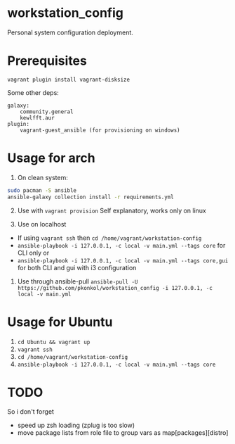 # workstation_config
Personal system configuration deployment.

# Prerequisites
`vagrant plugin install vagrant-disksize`

Some other deps:
```
galaxy:
    community.general
    kewlfft.aur
plugin:
    vagrant-guest_ansible (for provisioning on windows)
```

# Usage for arch

1. On clean system:
```sh
sudo pacman -S ansible
ansible-galaxy collection install -r requirements.yml
```

2. Use with `vagrant provision`
    Self explanatory, works only on linux

1. Use on localhost
  * If using `vagrant ssh` then `cd /home/vagrant/workstation-config`
  * `ansible-playbook -i 127.0.0.1, -c local -v main.yml --tags core` for CLI only or
  * `ansible-playbook -i 127.0.0.1, -c local -v main.yml --tags core,gui` for both CLI and
    gui with i3 configuration

1. Use through ansible-pull
   `ansible-pull -U https://github.com/pkonkol/workstation_config -i 127.0.0.1, -c local -v main.yml`

# Usage for Ubuntu

1. `cd Ubuntu && vagrant up`
1. `vagrant ssh`
1. `cd /home/vagrant/workstation-config`
1. `ansible-playbook -i 127.0.0.1, -c local -v main.yml --tags core` 

# TODO
 So i don't forget
 - speed up zsh loading (zplug is too slow)
 - move package lists from role file to group vars as map[packages][distro]
